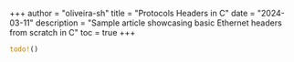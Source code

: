 +++
author = "oliveira-sh"
title = "Protocols Headers in C"
date = "2024-03-11"
description = "Sample article showcasing basic Ethernet headers from scratch in C"
toc = true
+++


```rust
todo!()
```